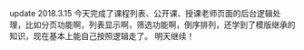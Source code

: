 update 2018.3.15
今天完成了课程列表、公开课、授课老师页面的后台逻辑处理，比如分页功能啊，列表显示啊，筛选功能啊，倒序排列，还学到了模版继承的知识，现在基本上能自己按照逻辑走了。
明天继续！